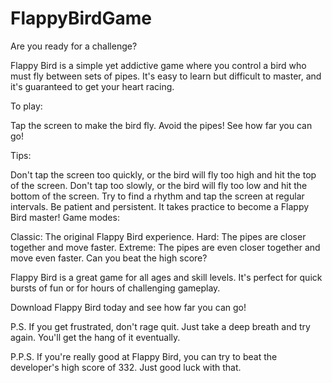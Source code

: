 # FlappyBirdGame

Are you ready for a challenge?

Flappy Bird is a simple yet addictive game where you control a bird who must fly between sets of pipes. It's easy to learn but difficult to master, and it's guaranteed to get your heart racing.

To play:

Tap the screen to make the bird fly.
Avoid the pipes!
See how far you can go!

Tips:

Don't tap the screen too quickly, or the bird will fly too high and hit the top of the screen.
Don't tap too slowly, or the bird will fly too low and hit the bottom of the screen.
Try to find a rhythm and tap the screen at regular intervals.
Be patient and persistent. It takes practice to become a Flappy Bird master!
Game modes:

Classic: The original Flappy Bird experience.
Hard: The pipes are closer together and move faster.
Extreme: The pipes are even closer together and move even faster.
Can you beat the high score?

Flappy Bird is a great game for all ages and skill levels. It's perfect for quick bursts of fun or for hours of challenging gameplay.

Download Flappy Bird today and see how far you can go!

P.S. If you get frustrated, don't rage quit. Just take a deep breath and try again. You'll get the hang of it eventually.

P.P.S. If you're really good at Flappy Bird, you can try to beat the developer's high score of 332. Just good luck with that.
